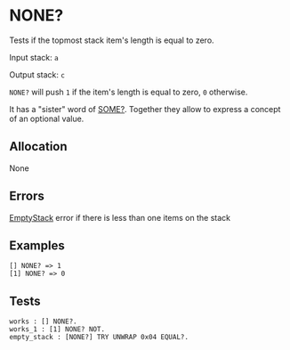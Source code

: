 # NONE?

Tests if the topmost stack item's length is equal to zero.

Input stack: `a`

Output stack: `c`

`NONE?` will push `1` if the item's length is equal to zero, `0` otherwise.

It has a "sister" word of [SOME?](SOMEP.md). Together they allow to
express a concept of an optional value.

## Allocation

None

## Errors

[EmptyStack](./ERRORS/EmptyStack.md) error if there is less than one items on the stack

## Examples

```
[] NONE? => 1
[1] NONE? => 0
```

## Tests

```test
works : [] NONE?.
works_1 : [1] NONE? NOT.
empty_stack : [NONE?] TRY UNWRAP 0x04 EQUAL?.
```